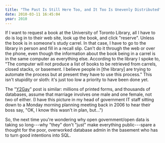 ```yaml
---
title: "The Past Is Still Here Too, and It Too Is Unevenly Distributed"
date: 2010-03-11 16:45:04
year: 2010
---
```

If I want to request a book at the University of Toronto Library, all I have to do is log in to their web site, look up the book, and click "reserve".  Unless the book is in someone's study carrel. In that case, I have to go to the library in person and fill in a recall slip. Can't do it through the web or over the phone, even though the information about the book being in a carrel is in the same computer as everything else. According to the library I spoke to, "The computer will not produce a list of books to be retrieved from carrels, closed stacks, or basement. I believe people in [the library] are trying to automate the process but at present they have to use this process." This isn't stupidity or sloth: it's just too low a priority to have been done yet.

The "<a href="http://qntm.org/gay">Y2Gay</a>" post is similar: millions of printed forms, and thousands of databases, assume that marriage involves one male and one female, not two of either. (I have this picture in my head of government IT staff sitting down to a Monday morning planning meeting back in 2006 to hear their boss say, "OK, I know this wasn't in plan, but...")

So, the next time you're wondering why open government/open data is taking so long---why "they" don't "just" make everything public---spare a thought for the poor, overworked database admin in the basement who has to turn good intentions into SQL.
